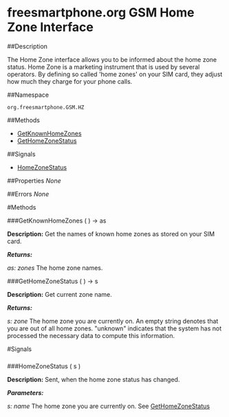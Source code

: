 
# freesmartphone.org GSM Home Zone Interface
            
##Description


The Home Zone interface allows you to be informed about the home zone status.   Home Zone is a marketing instrument that is used by several operators.  By defining so called 'home zones' on your SIM card, they adjust how much  they charge for your phone calls.


##Namespace


```org.freesmartphone.GSM.HZ```


##Methods

* [GetKnownHomeZones](#GetKnownHomeZones)
* [GetHomeZoneStatus](#GetHomeZoneStatus)


##Signals

* [HomeZoneStatus](#HomeZoneStatus)


##Properties
*None*

##Errors
*None*

#Methods

###<a name="GetKnownHomeZones">GetKnownHomeZones</a> ( ) &rarr; as


**Description:** Get the names of known home zones as stored on your SIM card. 

***Returns:***

<i>as: zones</i>
The home zone names. 



###<a name="GetHomeZoneStatus">GetHomeZoneStatus</a> ( ) &rarr; s


**Description:** Get current zone name. 

***Returns:***

<i>s: zone</i>
The home zone you are currently on. An empty string denotes  that you are out of all home zones. "unknown" indicates that the system  has not processed the necessary data to compute this information. 



#Signals

###
###<a name="HomeZoneStatus">HomeZoneStatus</a> ( s )

**Description:** Sent, when the home zone status has changed. 

***Parameters:***

<i>s: name</i>
The home zone you are currently on. See [GetHomeZoneStatus](specs/org.freesmartphone.GSM.HZ.GetHomeZoneStatus)</a> 




